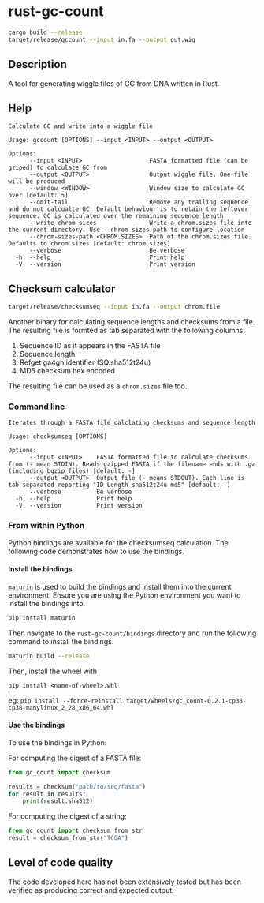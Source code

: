 # rust-gc-count

```bash
cargo build --release
target/release/gccount --input in.fa --output out.wig
```

## Description

A tool for generating wiggle files of GC from DNA written in Rust.

## Help

```
Calculate GC and write into a wiggle file

Usage: gccount [OPTIONS] --input <INPUT> --output <OUTPUT>

Options:
      --input <INPUT>                   FASTA formatted file (can be gziped) to calculate GC from
      --output <OUTPUT>                 Output wiggle file. One file will be produced
      --window <WINDOW>                 Window size to calculate GC over [default: 5]
      --omit-tail                       Remove any trailing sequence and do not calcualte GC. Default behaviour is to retain the leftover sequence. GC is calculated over the remaining sequence length
      --write-chrom-sizes               Write a chrom.sizes file into the current directory. Use --chrom-sizes-path to configure location
      --chrom-sizes-path <CHROM.SIZES>  Path of the chrom.sizes file. Defaults to chrom.sizes [default: chrom.sizes]
      --verbose                         Be verbose
  -h, --help                            Print help
  -V, --version                         Print version
```

## Checksum calculator

```bash
target/release/checksumseq --input in.fa --output chrom.file
```

Another binary for calculating sequence lengths and checksums from a file. The resulting file is formted as tab separated with the following columns:

1. Sequence ID as it appears in the FASTA file
2. Sequence length
3. Refget ga4gh identifier (SQ.sha512t24u)
4. MD5 checksum hex encoded

The resulting file can be used as a `chrom.sizes` file too.

### Command line

```
Iterates through a FASTA file calclating checksums and sequence length

Usage: checksumseq [OPTIONS]

Options:
      --input <INPUT>    FASTA formatted file to calculate checksums from (- mean STDIN). Reads gzipped FASTA if the filename ends with .gz (including bgzip files) [default: -]
      --output <OUTPUT>  Output file (- means STDOUT). Each line is tab separated reporting "ID Length sha512t24u md5" [default: -]
      --verbose          Be verbose
  -h, --help             Print help
  -V, --version          Print version
```

### From within Python
Python bindings are available for the checksumseq calculation. The following code demonstrates how to use the bindings.

#### Install the bindings

[`maturin`](https://github.com/PyO3/maturin) is used to build the bindings and install them into the current environment. Ensure you are using the Python environment you want to install the bindings into.

```bash
pip install maturin
```

Then navigate to the `rust-gc-count/bindings` directory and run the following command to install the bindings.

```bash
maturin build --release
```

Then, install the wheel with

```
pip install <name-of-wheel>.whl
```

eg: `pip install --force-reinstall target/wheels/gc_count-0.2.1-cp38-cp38-manylinux_2_28_x86_64.whl`

#### Use the bindings

To use the bindings in Python:

For computing the digest of a FASTA file:

```python
from gc_count import checksum

results = checksum("path/to/seq/fasta")
for result in results:
    print(result.sha512)
```

For computing the digest of a string:

```python
from gc_count import checksum_from_str
result = checksum_from_str("TCGA")
```


## Level of code quality

The code developed here has not been extensively tested but has been verified as producing correct and expected output.
